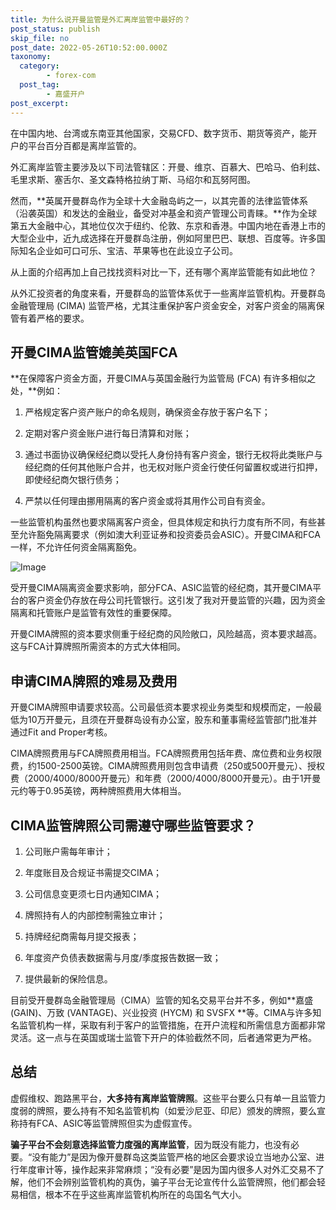 ```yaml
---
title: 为什么说开曼监管是外汇离岸监管中最好的？
post_status: publish
skip_file: no
post_date: 2022-05-26T10:52:00.000Z
taxonomy:
  category:
        - forex-com
  post_tag:
        - 嘉盛开户
post_excerpt: 
---
```

在中国内地、台湾或东南亚其他国家，交易CFD、数字货币、期货等资产，能开户的平台百分百都是离岸监管的。

外汇离岸监管主要涉及以下司法管辖区：开曼、维京、百慕大、巴哈马、伯利兹、毛里求斯、塞舌尔、圣文森特格拉纳丁斯、马绍尔和瓦努阿图。

然而，**英属开曼群岛作为全球十大金融岛屿之一，以其完善的法律监管体系（沿袭英国）和发达的金融业，备受对冲基金和资产管理公司青睐。**作为全球第五大金融中心，其地位仅次于纽约、伦敦、东京和香港。中国内地在香港上市的大型企业中，近九成选择在开曼群岛注册，例如阿里巴巴、联想、百度等。许多国际知名企业如可口可乐、宝洁、苹果等也在此设立子公司。

从上面的介绍再加上自己找找资料对比一下，还有哪个离岸监管能有如此地位？

从外汇投资者的角度来看，开曼群岛的监管体系优于一些离岸监管机构。开曼群岛金融管理局 (CIMA) 监管严格，尤其注重保护客户资金安全，对客户资金的隔离保管有着严格的要求。

## 开曼CIMA监管媲美英国FCA

**在保障客户资金方面，开曼CIMA与英国金融行为监管局 (FCA) 有许多相似之处，**例如：

1. 严格规定客户资产账户的命名规则，确保资金存放于客户名下；

1. 定期对客户资金账户进行每日清算和对账；

1. 通过书面协议确保经纪商以受托人身份持有客户资金，银行无权将此类账户与经纪商的任何其他账户合并，也无权对账户资金行使任何留置权或进行扣押，即使经纪商欠银行债务；

1. 严禁以任何理由挪用隔离的客户资金或将其用作公司自有资金。

一些监管机构虽然也要求隔离客户资金，但具体规定和执行力度有所不同，有些甚至允许豁免隔离要求（例如澳大利亚证券和投资委员会ASIC）。开曼CIMA和FCA一样，不允许任何资金隔离豁免。

![Image](https://prod-files-secure.s3.us-west-2.amazonaws.com/39ed1227-6d7d-4570-be36-9ccd4a2c4241/bd849744-3fcb-4a37-8312-357962c8f065/image.png?X-Amz-Algorithm=AWS4-HMAC-SHA256&X-Amz-Content-Sha256=UNSIGNED-PAYLOAD&X-Amz-Credential=ASIAZI2LB4662YKMYWFJ%2F20251017%2Fus-west-2%2Fs3%2Faws4_request&X-Amz-Date=20251017T221334Z&X-Amz-Expires=3600&X-Amz-Security-Token=IQoJb3JpZ2luX2VjEAYaCXVzLXdlc3QtMiJGMEQCIHVO%2FgOesu1Ut9SgHdycGbtrbQJzulaLjoG3yoJBHsoUAiAShWy%2F3bKeagnv7adLqdXCF8iUN7aGfgnklVKi1dl5iSqIBAiv%2F%2F%2F%2F%2F%2F%2F%2F%2F%2F8BEAAaDDYzNzQyMzE4MzgwNSIMhdn2C1LYEBGLxgUpKtwD7JDISz3q%2FmzwBMSO%2F0USE%2FNr8DxrYfAiPqqIhFfKoaAC2OtMKLw2A5wM6%2BZ3Z%2FvFMqF8qdz5FexWpI%2FrNUsO4if9pxitO15xFalK5MeZmgDLQhTy1kibYkrvUXyf1YJJ87QO9WonCIYexSsPDxW4UV3xGnsmsAfXk75mgZWLbh%2BHGFKYhGbeI4KPnvyPk3RFrg7Xz0g3jqe%2BMxPRHbkQxQtWBiP3wLdIiXHU9EeL7VoHn2pi8y4JcgtGQNzgDMOmgaAxvzoTHXsDrtFa8LgMpu22OMLGqcizCB1YHHw6U9S%2FV%2FrTpXTP27xEU%2FRz3K6Aufjyb%2FuSUwxoXLK5bD8FjeD47pm1Cv1TSZaZD%2FP1IeUG8narN7y%2BJZ1NzFUrEHP28ylsEhTRUt0w1a6jXc8%2BhZHvtEkAHyj9UADS8QZW57hkOBFavNS9mMC4BX9E4nTxozZdktlyFl8FxT734yAE8NPIpFCa0nWDhrKChRfash6jlC4dgXvI9eHKOumr3PDtOiXAVgREBL6KFb952dXWEb%2FTt3uHO43anods7Rj3f3WJe89pTcByzI9X2hHLhZS14B%2FCFVFvaEpeqcpK%2FfsB8VIpIno4CvblctSBVl1K3ckTQhdEQzXaCQAcwfAwifjKxwY6pgF2oUKQMGTb16wglRXWib2n6Fpo3MmpEySpdTCmoPZR8SJXqv6Lef8ODYCYX7aPn97Lg1KgNmv6rY%2FD75w4m49l7fuX3NpGcm8na669n1QUSJqjivmd7nsdRFUZ0DC%2FTluTCNr5GnjdcpZm9DCRfyT%2BG2b1Q3JQgvmXiPJZXCn1Np3aUvweMFeWa4XynO3TX%2BimT2MeFDFxSMp7gF7AbVB7O0%2FbStcl&X-Amz-Signature=4f0751702f088d77092281eee2aa7d403f0e8715525e55f44b92a41f5087b38f&X-Amz-SignedHeaders=host&x-amz-checksum-mode=ENABLED&x-id=GetObject)

受开曼CIMA隔离资金要求影响，部分FCA、ASIC监管的经纪商，其开曼CIMA平台的客户资金仍存放在母公司托管银行。这引发了我对开曼监管的兴趣，因为资金隔离和托管账户是监管有效性的重要保障。

开曼CIMA牌照的资本要求侧重于经纪商的风险敞口，风险越高，资本要求越高。这与FCA计算牌照所需资本的方式大体相同。

## **申请CIMA牌照的难易及费用**

开曼CIMA牌照申请要求较高。公司最低资本要求视业务类型和规模而定，一般最低为10万开曼元，且须在开曼群岛设有办公室，股东和董事需经监管部门批准并通过Fit and Proper考核。

CIMA牌照费用与FCA牌照费用相当。FCA牌照费用包括年费、席位费和业务权限费，约1500-2500英镑。CIMA牌照费用则包含申请费（250或500开曼元）、授权费（2000/4000/8000开曼元）和年费（2000/4000/8000开曼元）。由于1开曼元约等于0.95英镑，两种牌照费用大体相当。

## CIMA监管牌照公司需遵守哪些监管要求？

1. 公司账户需每年审计；

1. 年度账目及合规证书需提交CIMA；

1. 公司信息变更须七日内通知CIMA；

1. 牌照持有人的内部控制需独立审计；

1. 持牌经纪商需每月提交报表；

1. 年度资产负债表数据需与月度/季度报告数据一致；

1. 提供最新的保险信息。

目前受开曼群岛金融管理局（CIMA）监管的知名交易平台并不多，例如**嘉盛 (GAIN)、万致 (VANTAGE)、兴业投资 (HYCM) 和 SVSFX **等。CIMA与许多知名监管机构一样，采取有利于客户的监管措施，在开户流程和所需信息方面都非常灵活。这一点与在英国或瑞士监管下开户的体验截然不同，后者通常更为严格。

## 总结

虚假维权、跑路黑平台，**大多持有离岸监管牌照**。这些平台要么只有单一且监管力度弱的牌照，要么持有不知名监管机构（如爱沙尼亚、印尼）颁发的牌照，要么宣称持有FCA、ASIC等监管牌照但实为虚假宣传。

**骗子平台不会刻意选择监管力度强的离岸监管**，因为既没有能力，也没有必要。“没有能力”是因为像开曼群岛这类监管严格的地区会要求设立当地办公室、进行年度审计等，操作起来非常麻烦；“没有必要”是因为国内很多人对外汇交易不了解，他们不会辨别监管机构的真伪，骗子平台无论宣传什么监管牌照，他们都会轻易相信，根本不在乎这些离岸监管机构所在的岛国名气大小。